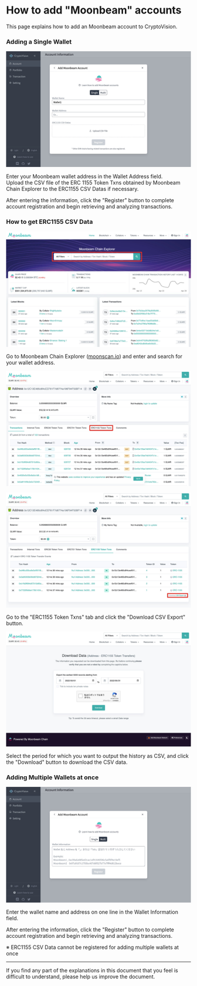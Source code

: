 # How to add "Moonbeam" accounts

This page explains how to add an Moonbeam account to CryptoVision.

### Adding a Single Wallet

![](../assets/img/account-chain-moonbeam-1.jpg)

Enter your Moonbeam wallet address in the Wallet Address field.  
Upload the CSV file of the ERC 1155 Token Txns obtained by Moonbeam Chain Explorer to the ERC1155 CSV Datas if necessary.

After entering the information, click the "Register" button to complete account registration and begin retrieving and analyzing transactions.

### How to get ERC1155 CSV Data

![](../assets/img/account-chain-moonbeam-3.jpg)

Go to Moonbeam Chain Explorer ([moonscan.io](https://moonscan.io)) and enter and search for your wallet address.

![](../assets/img/account-chain-moonbeam-4.jpg)

![](../assets/img/account-chain-moonbeam-5.jpg)

Go to the "ERC1155 Token Txns" tab and click the "Download CSV Export" button.

![](../assets/img/account-chain-moonbeam-6.jpg)

Select the period for which you want to output the history as CSV, and click the "Download" button to download the CSV data.

### Adding Multiple Wallets at once

![](../assets/img/account-chain-moonbeam-2.jpg)

Enter the wallet name and address on one line in the Wallet Information field.

After entering the information, click the "Register" button to complete account registration and begin retrieving and analyzing transactions.

※ ERC1155 CSV Data cannot be registered for adding multiple wallets at once

---

If you find any part of the explanations in this document that you feel is difficult to understand, please help us improve the document.
